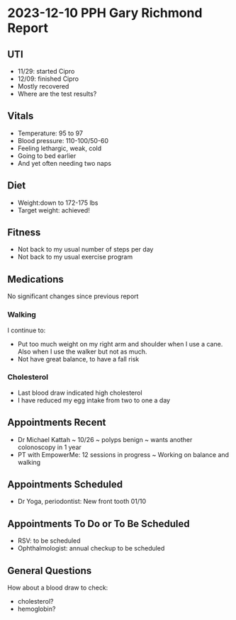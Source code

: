 # 2023-12-10 PPH Gary Richmond Report

## UTI

* 11/29: started Cipro
* 12/09: finished Cipro
* Mostly recovered
* Where are the test results?

## Vitals

* Temperature: 95 to 97
* Blood pressure: 110-100/50-60
* Feeling lethargic, weak, cold
* Going to bed earlier
* And yet often needing two naps

## Diet

* Weight:down to 172-175 lbs
* Target weight: achieved!


## Fitness

* Not back to my usual number of steps per day
* Not back to my usual exercise program

## Medications

No significant changes since previous report


### Walking

I continue to:
* Put too much weight on my right arm and shoulder when I use a cane. Also when I use the walker but not as much.
* Not have great balance, to have a fall risk

### Cholesterol

* Last blood draw indicated high cholesterol
* I have reduced my egg intake from two to one a day


## Appointments Recent

* Dr Michael Kattah ~ 10/26 ~ polyps benign ~ wants another colonoscopy in 1 year
* PT with EmpowerMe: 12 sessions in progress ~ Working on balance and walking

## Appointments Scheduled

* Dr Yoga, periodontist: New front tooth 01/10

## Appointments To Do or To Be Scheduled

* RSV: to be scheduled
* Ophthalmologist: annual checkup to be scheduled

## General Questions

How about a blood draw to check:

* cholesterol?
* hemoglobin?


